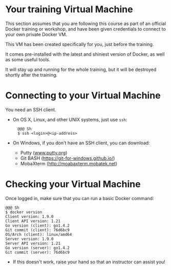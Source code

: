 <!SLIDE>
# Your training Virtual Machine

This section assumes that you are following this course as part of
an official Docker training or workshop, and have been given credentials
to connect to your own private Docker VM.

This VM has been created specifically for you, just before the training.

It comes pre-installed with the latest and shiniest version of Docker,
as well as some useful tools.

It will stay up and running for the whole training, but it will be destroyed
shortly after the training.


<!SLIDE>
# Connecting to your Virtual Machine

You need an SSH client.

* On OS X, Linux, and other UNIX systems, just use `ssh`:

        @@@ Sh
        $ ssh <login>@<ip-address>

* On Windows, if you don't have an SSH client, you can download:
  * Putty (www.putty.org)
  * Git BASH (https://git-for-windows.github.io/)
  * MobaXterm (http://moabaxterm.mobatek.net)


<!SLIDE>
# Checking your Virtual Machine

Once logged in, make sure that you can run a basic Docker command:

    @@@ Sh
    $ docker version
    Client version: 1.9.0
    Client API version: 1.21
    Go version (client): go1.4.2
    Git commit (client): 76d6bc9
    OS/Arch (client): linux/amd64
    Server version: 1.9.0
    Server API version: 1.21
    Go version (server): go1.4.2
    Git commit (server): 76d6bc9

* If this doesn't work, raise your hand so that an instructor can assist you!
